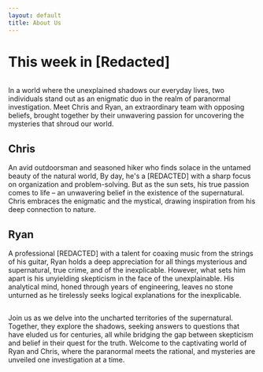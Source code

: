 ```yaml
---
layout: default
title: About Us
---
```


<div class="post">
	<h1 class="pageTitle">This week in [Redacted]</h1>
	<img src="{{ '/assets/img/touring.jpg' }}" alt="">
	<p class="intro">In a world where the unexplained shadows our everyday lives, two individuals stand out as an enigmatic duo in the realm of paranormal investigation. Meet Chris and Ryan, an extraordinary team with opposing beliefs, brought together by their unwavering passion for uncovering the mysteries that shroud our world.</p>
	<p></p>
	<h2>Chris</h2>
	<p>An avid outdoorsman and seasoned hiker who finds solace in the untamed beauty of the natural world, By day, he's a [REDACTED] with a sharp focus on organization and problem-solving. But as the sun sets, his true passion comes to life – an unwavering belief in the existence of the supernatural. Chris embraces the enigmatic and the mystical, drawing inspiration from his deep connection to nature.</p>
	<h2>Ryan</h2>
	<p>A professional [REDACTED] with a talent for coaxing music from the strings of his guitar, Ryan holds a deep appreciation for all things mysterious and supernatural, true crime, and of the inexplicable. However, what sets him apart is his unyielding skepticism in the face of the unexplainable. His analytical mind, honed through years of engineering, leaves no stone unturned as he tirelessly seeks logical explanations for the inexplicable.</p>
	<h2></h2>
	<p>Join us as we delve into the uncharted territories of the supernatural. Together, they explore the shadows, seeking answers to questions that have eluded us for centuries, all while bridging the gap between skepticism and belief in their quest for the truth. Welcome to the captivating world of Ryan and Chris, where the paranormal meets the rational, and mysteries are unveiled one investigation at a time.</p>
</div>
